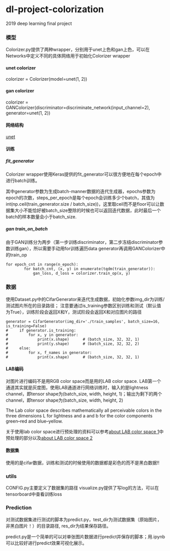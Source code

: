 # dl-project-colorization
2019 deep learning final project

### 模型
Colorizer.py提供了两种wrapper，分别用于unet上色和gan上色，可以在Networks中定义不同的具体网络用于初始化Colorizer wrapper

#### unet colorizer
colorizer = Colorizer(model=unet(1, 2))

#### gan colorizer
colorizer = GANColorizer(discriminator=discriminate_network(input_channel=2), generator=unet(1, 2))

#### 网络结构
[unet](https://lmb.informatik.uni-freiburg.de/people/ronneber/u-net/)

#### 训练
##### fit_generator
Colorizer wrapper使用Keras提供的fit_generator可以很方便地在每个epoch中进行batch训练。

其中generator参数为生成batch-manner数据的迭代生成器，epochs参数为epoch的次数，steps_per_epoch是每个epoch会训练多少个batch，其值为int(np.ceil(train_generator.size / batch_size))，这里取ceil而不是floor可以让数据集大小不能恰好被batch_size整除的时候也可以返回迭代数据，此时最后一个batch的样本数量会小于batch_size.

##### gan train_on_batch
由于GAN训练分为两步（第一步训练discriminator，第二步冻结discriminator参数训练gan），所以需要手动用for训练遍历data generator再调用GANColorizer中的train_op
```
for epoch_cnt in range(n_epoch):
        for batch_cnt, (x, y) in enumerate(tqdm(train_generator)):
            gan_loss, d_loss = colorizer.train_op(x, y)

```

### 数据
使用Dataset.py中的CifarGenerator来迭代生成数据，初始化参数img_dir为训练/测试图片所在的目录路径；
注意要通过is_training参数区别训练和测试（默认值为True），训练阶段会返回X和Y，测试阶段会返回X和对应图片的路径
```
generator = CifarGenerator(img_dir='./train_samples', batch_size=16, is_training=False)
#     if generator.is_training:
#         for x, y in generator:
#             print(x.shape)      # (batch_size, 32, 32, 1)
#             print(y.shape)      # (batch_size, 32, 32, 2)
#     else:
#         for x, f_names in generator:
#             print(x.shape)      # (batch_size, 32, 32, 1)
```

#### LAB编码
对图片进行编码不是用RGB color space而是用的LAB color space. LAB第一个通道其实就是灰度图，使用LAB通道进行网络训练时，输入的是lightness channel，即tensor shape为(batch_size, width, height, 1)；输出为剩下的两个channel，即tensor shape为(batch_size, width, height, 2)

The Lab color space describes mathematically all perceivable colors in the three dimensions L for lightness and a and b for the color components green–red and blue–yellow.

关于使用lab color space进行预处理的资料可以参考[about LAB color space 1](https://www.kaggle.com/preslavrachev/wip-photo-colorization-using-keras)中预处理的部分以及[about LAB color space 2](https://fairyonice.github.io/Color-space-defenitions-in-python-RGB-and-LAB.html)

#### 数据集
使用的是cifar数据，训练和测试的时候使用的数据都是彩色的而不是黑白数据!!
 
### utils
CONFIG.py主要定义了数据集的路径
visualize.py提供了写log的方法，可以在tensorboard中查看训练loss

### Prediction
对测试数据集进行测试的脚本为predict.py，test_dir为测试数据集（原始图片，非黑白图片！）的目录路径, res_dir为结果保存路径。

predict.py是一个简单的可以对单张图片数据进行predict并保存的脚本；用.ipynb可以比较好进行predict效果可视化展示。

